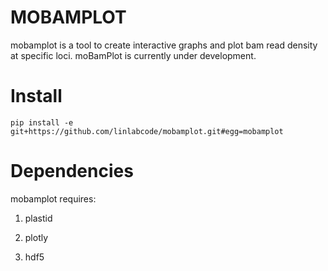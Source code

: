 MOBAMPLOT
=========

mobamplot is a tool to create interactive graphs and plot bam read density at specific loci. moBamPlot is currently under development.

Install
=======

```
pip install -e git+https://github.com/linlabcode/mobamplot.git#egg=mobamplot
```

Dependencies
============

mobamplot requires:

  1. plastid

  2. plotly

  3. hdf5
